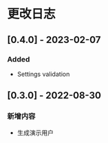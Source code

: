 # 更改日志

## [0.4.0] - 2023-02-07

### Added
- Settings validation

## [0.3.0] - 2022-08-30

### 新增内容
- 生成演示用户